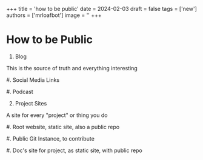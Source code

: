 
+++
title = 'how to be public'
date = 2024-02-03
draft = false
tags = ['new']
authors = ['mrloafbot']
image = ''
+++

# How to be Public

1. Blog  

This is the source of truth and everything interesting

#. Social Media Links

#. Podcast 

2. Project Sites

A site for every "project" or thing you do

#. Root website, static site, also a public repo

#. Public Git Instance, to contribute

#. Doc's site for project,  as static site, with public repo
